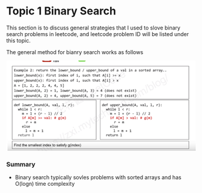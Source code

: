 # Topic 1 Binary Search

This section is to discuss general strategies that I used to slove binary search problems in leetcode, and leetcode problem ID will be listed under this topic.

The general method for bianry search works as follows

![Binary search](./binary_search.png)

### Summary

* Binary search typically sovles problems with sorted arrays and has O(logn) time complexity
